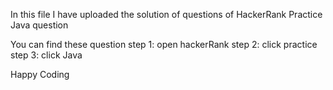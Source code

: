 In this file I have uploaded the solution of questions of HackerRank Practice Java question

You can find these question
step 1: open hackerRank
step 2: click practice
step 3: click Java

Happy Coding
